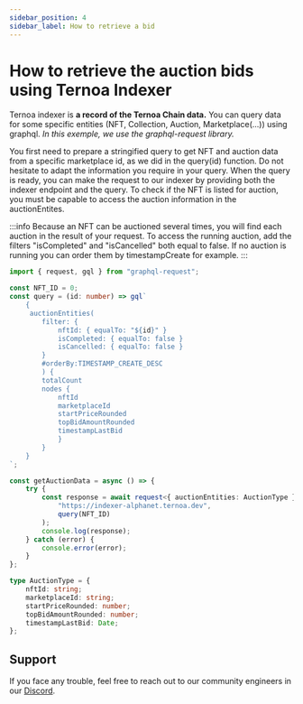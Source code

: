 ```yaml
---
sidebar_position: 4
sidebar_label: How to retrieve a bid
---
```


# How to retrieve the auction bids using Ternoa Indexer

Ternoa indexer is **a record of the Ternoa Chain data.**
You can query data for some specific entities (NFT, Collection, Auction, Marketplace(...)) using graphql.
_In this exemple, we use the graphql-request library._

You first need to prepare a stringified query to get NFT and auction data from a specific marketplace id, as we did in the query(id) function.
Do not hesitate to adapt the information you require in your query. When the query is ready, you can make the request to our indexer by providing both the indexer endpoint and the query. To check if the NFT is listed for auction, you must be capable to access the auction information in the auctionEntites.

:::info
Because an NFT can be auctioned several times, you will find each auction in the result of your request. To access the running auction, add the filters "isCompleted" and "isCancelled" both equal to false. If no auction is running you can order them by timestampCreate for example.
:::

```typescript showLineNumbers
import { request, gql } from "graphql-request";

const NFT_ID = 0;
const query = (id: number) => gql`
    {
     auctionEntities(
        filter: {
            nftId: { equalTo: "${id}" }
            isCompleted: { equalTo: false }
            isCancelled: { equalTo: false }
        }
        #orderBy:TIMESTAMP_CREATE_DESC
        ) {
        totalCount
        nodes {
            nftId
            marketplaceId
            startPriceRounded
            topBidAmountRounded
            timestampLastBid
            }
        }
    }
`;

const getAuctionData = async () => {
	try {
		const response = await request<{ auctionEntities: AuctionType }>(
			"https://indexer-alphanet.ternoa.dev",
			query(NFT_ID)
		);
		console.log(response);
	} catch (error) {
		console.error(error);
	}
};

type AuctionType = {
	nftId: string;
	marketplaceId: string;
	startPriceRounded: number;
	topBidAmountRounded: number;
	timestampLastBid: Date;
};
```

## Support

If you face any trouble, feel free to reach out to our community engineers in our [Discord](https://discord.gg/fUmBkPpnRu).
